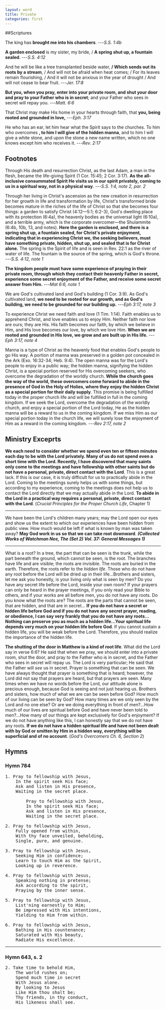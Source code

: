 ```yaml
---
layout: word
title: Private
categories: first
---
```


##Scriptures

The king has **brought me into his chambers**.
---_S.S. 1:4b_

**A garden enclosed** is my sister, my bride, / **A spring shut up, a fountain sealed**.
---_S.S. 4:12_

And he will be like a tree transplanted beside water, **/ Which sends out its roots by a stream**, / And will not be afraid when heat comes; / For its leaves remain flourishing, / And it will not be anxious in the year of drought / And will not cease to bear fruit.
---_Jer. 17:8_

**But you, when you pray, enter into your private room, and shut your door and pray to your Father who is in secret**; and your Father who sees in secret will repay you.
---_Matt. 6:6_

That Christ may make His home in your hearts through faith, that **you, being rooted and grounded in love,**
---_Eph. 3:17_

He who has an ear, let him hear what the Spirit says to the churches. To him who overcomes **, to him I will give of the hidden manna**, and to him I will give a white stone, and upon the stone a new name written, which no one knows except him who receives it.
---_Rev. 2:17_

## Footnotes

Through His death and resurrection Christ, as the last Adam, a man in the flesh, became the life-giving Spirit (1 Cor. 15:45; 2 Cor. 3:17). **As the all-inclusive consummated Spirit He visits us in our spirit privately, coming to us in a spiritual way, not in a physical way**.
---_S.S. 1:4, note 2, par. 2_

Through her living in Christ's ascension as the new creation in resurrection for her growth in life and transformation by life, Christ's transformed bride becomes mature in the riches of the life of Christ so that she becomes four things: a garden to satisfy Christ (4:12—5:1; 6:2-3), God's dwelling place with its protection (6:4a), the heavenly bodies as the universal light (6:10a), and a terrible army, which is the corporate overcomer—the Shulammite (6:4b, 10b, 13, and notes). **Here the garden is enclosed, and there is a spring shut up, a fountain sealed, for Christ's private enjoyment, indicating that in experiencing Christ we, the seeking believers, must have something private, hidden, shut up, and sealed that is for Christ alone.** The spring is the Spirit of life and is seen in Rev. 22:1 as the river of water of life. The fountain is the source of the spring, which is God's throne.
---_S.S. 4:12, note 1_

**The kingdom people must have some experience of praying in their private room, through which they contact their heavenly Father in secret, experience some secret enjoyment of the Father, and receive some secret answer from Him.**
---_Mat 6:6, note 1_

We are God's cultivated land and God's building (1 Cor. 3:9). As God's cultivated land, **we need to be rooted for our growth, and as God's building, we need to be grounded for our building up.**
---_Eph 3:17, note 3_

To experience Christ we need faith and love (1 Tim. 1:14). Faith enables us to apprehend Christ, and love enables us to enjoy Him. Neither faith nor love are ours; they are His. His faith becomes our faith, by which we believe in Him, and His love becomes our love, by which we love Him. **When we are rooted and grounded in His love, we grow and are built up in His life.**
---_Eph 3:17, note 4_

Manna is a type of Christ as the heavenly food that enables God's people to go His way. A portion of manna was preserved in a golden pot concealed in the Ark (Exo. 16:32-34; Heb. 9:4). The open manna was for the Lord's people to enjoy in a public way; the hidden manna, signifying the hidden Christ, is a special portion reserved for His overcoming seekers, who overcome the degradation of the worldly church. **While the church goes the way of the world, these overcomers come forward to abide in the presence of God in the Holy of Holies, where they enjoy the hidden Christ as a special portion for their daily supply**. This promise is being fulfilled today in the proper church life and will be fulfilled in full in the coming kingdom. If we seek the Lord, overcome the degradation of the worldly church, and enjoy a special portion of the Lord today, He as the hidden manna will be a reward to us in the coming kingdom. If we miss Him as our special portion today in the church life, we will surely lose the enjoyment of Him as a reward in the coming kingdom.
---_Rev 2:17, note 2_

## Ministry Exceprts

**We each need to consider whether we spend even ten or fifteen minutes each day to be with the Lord privately. Many of us do not spend even a short time with the Lord. Recently, I have discovered that many saints only come to the meetings and have fellowship with other saints but do not have a personal, private, direct contact with the Lord**. This is a great lack. If this is our case, it is truly difficult for us to practically abide in the Lord. Coming to the meetings surely helps us with some things, but according to my experience, coming to the meetings does not help us to contact the Lord directly that we may actually abide in the Lord. **To abide in the Lord in a practical way requires a personal, private, direct contact with the Lord**. (_Crucial Principles for the Proper Church Life_, Chapter 1)

---

We have been the Lord's children many years; may the Lord open our eyes and show us the extent to which our experiences have been hidden from public view. How much would be left if what is known by man was taken away? **May God work in us so that we can take root downward**. **_(Collected Works of Watchman Nee, The (Set 2) Vol. 37: General Messages 1)_**

---

What is a root? In a tree, the part that can be seen is the trunk, while the part beneath the ground, which cannot be seen, is the root. The branches have life and are visible; the roots are invisible. The roots are buried in the earth. Therefore, the roots refer to the _hidden life._ Those who do not have any root before the Lord will be dried up in their life…Brothers and sisters, let me ask you honestly, is your living only what is seen by men? Do you have any secret life before the Lord, inside your own room? If your prayers can only be heard in the prayer meetings, if you only read your Bible to others, and if your works are all before men, you do not have any roots. Do you know what the roots are? The roots are the parts that cannot be seen, that are hidden, and that are in secret… **If you do not have a secret or hidden life before God and if you do not have any secret prayer, reading, or obedience, I can say very frankly that you do not have any roots…Nothing can preserve you as much as a hidden life...Your spiritual life depends very much on your hidden life before God**. If you cannot sustain a hidden life, you will be weak before the Lord. Therefore, you should realize the importance of the hidden life.

**The shutting of the door in Matthew is a kind of root life**. What did the Lord say in verse 6:6? He said that when we pray, we should enter into a private room, shut the door, and pray to the Father who is in secret, and the Father who sees in secret will repay us. The Lord is very particular; He said that the Father will _see_ us in secret. Prayer is something that can be seen. We have always thought that prayer is something that is heard; however, the Lord did not say that prayers are heard, but that prayers are seen. Many times when we have no words before the Lord, our attitude alone is precious enough, because God is seeing and not just hearing us. Brothers and sisters, how much of what we are can be seen before God? How much of our living can be seen by God? How many times are we only seen by the Lord and no one else? Or are we doing everything in front of men?…How much of our lives are spiritual before God and have never been told to men?...How many of our things are kept exclusively for God's enjoyment? If we do not have anything like this, I can honestly say that we do not have any roots. **If we do not have a hidden spiritual life and have not been dealt with by God or smitten by Him in a hidden way, everything will be superficial and of no account**. (_God's Overcomers Ch. 6, Section 2_)

## Hymns

### Hymn 784

<pre>
1. Pray to fellowship with Jesus,
    In the spirit seek His face;
    Ask and listen in His presence,
    Waiting in the secret place.

        Pray to fellowship with Jesus,
        In the spirit seek His face;
        Ask and listen in His presence,
        Waiting in the secret place.

2. Pray to fellowship with Jesus,
    Fully opened from within,
    With thy face unveiled, beholding,
    Single, pure, and genuine.

3. Pray to fellowship with Jesus,
    Seeking Him in confidence;
    Learn to touch Him as the Spirit,
    Looking up in reverence.

4. Pray to fellowship with Jesus,
    Speaking nothing in pretense;
    Ask according to the spirit,
    Praying by the inner sense.

5. Pray to fellowship with Jesus,
    List'ning earnestly to Him;
    Be impressed with His intentions,
    Yielding to Him from within.

6. Pray to fellowship with Jesus,
    Bathing in His countenance;
    Saturated with His beauty,
    Radiate His excellence.
</pre>

---

### Hymn 643, s. 2

<pre>
2. Take time to behold Him,
    The world rushes on;
    Spend much time in secret
    With Jesus alone.
    By looking to Jesus
    Like Him thou shalt be;
    Thy friends, in thy conduct,
    His likeness shall see.
</pre>
